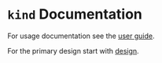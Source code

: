 # `kind` Documentation


For usage documentation see the [user guide][user guide].

For the primary design start with [design][design].


[design]: ./design.md
[user guide]: ./user-guide.md
